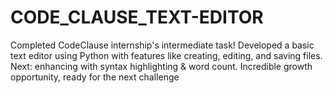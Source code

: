 # CODE_CLAUSE_TEXT-EDITOR
Completed CodeClause internship's intermediate task! Developed a basic text editor using Python with features like creating, editing, and saving files. Next: enhancing with syntax highlighting &amp; word count. Incredible growth opportunity, ready for the next challenge
